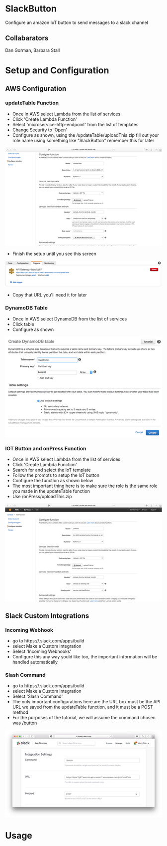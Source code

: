 # SlackButton
Configure an amazon IoT button to send messages to a slack channel

## Collabarators

Dan Gorman, Barbara Stall

# Setup and Configuration

## AWS Configuration

### updateTable Function

* Once in AWS select Lambda from the list of services
* Click 'Create Lambda Function'
* Select 'microservice-http-endpoint' from the list of templates
* Change Security to 'Open'
* Configure as shown, using the /updateTable/uploadThis.zip fill out your role name using something like "SlackButton" remember this for later

![Update Table Setup Instructions](/pics/updateConfig.png)

* Finish the setup until you see this screen

![APIURL](/pics/APIURL.png)

* Copy that URL you'll need it for later

### DynamoDB Table

* Once in AWS select DynamoDB from the list of services
* Click table
* Configure as shown

![Table Config](/pics/createTable.png)

### IOT Button and onPress Function

* Once in AWS select Lambda from the list of services
* Click 'Create Lambda Function'
* Search for and select the IoT template
* Follow the prompts to setup the IoT button
* Configure the function as shown below
* The most important thing here is to make sure the role is the same role you made in the updateTable function
* Use /onPress/uploadThis.zip

![On Press Setup Instructions](/pics/onPressConfig.png)

## Slack Custom Integrations

### Incoming Webhook

* go to https://<your slack team>.slack.com/apps/build
* select Make a Custom Integration
* Select 'Incoming Webhooks'
* Configure this any way yould like too, the important information will be handled automatically

### Slash Command

* go to https://<your slack team>.slack.com/apps/build
* select Make a Custom Integration
* Select 'Slash Command'
* The only important configurations here are the URL box must be the API URL we saved from the updateTable function, and it must be a POST method
* For the purposes of the tutorial, we will assume the command chosen was /button

![Slash Command Config](/pics/slashCmd.png)

# Usage
